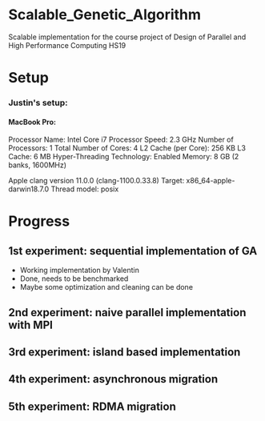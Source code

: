 # Scalable_Genetic_Algorithm
 Scalable implementation for the course project of Design of Parallel and High Performance Computing HS19
 
 # Setup
 
 ### Justin's setup:
 #### MacBook Pro:
 Processor Name:    Intel Core i7
 Processor Speed:    2.3 GHz
 Number of Processors:    1
 Total Number of Cores:    4
 L2 Cache (per Core):    256 KB
 L3 Cache:    6 MB
 Hyper-Threading Technology:    Enabled
 Memory:    8 GB (2 banks, 1600MHz)
 
 Apple clang version 11.0.0 (clang-1100.0.33.8)
 Target: x86_64-apple-darwin18.7.0
 Thread model: posix
 
 # Progress
 
 ## 1st experiment: sequential implementation of GA
 
 * Working implementation by Valentin
 * Done, needs to be benchmarked
 * Maybe some optimization and cleaning can be done
 
 ## 2nd experiment: naive parallel implementation with MPI
 
 ## 3rd experiment: island based implementation
 
 ## 4th experiment: asynchronous migration
 
 ## 5th experiment: RDMA migration
